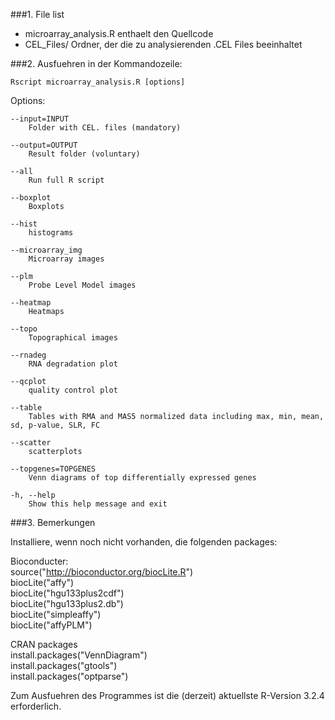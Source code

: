
###1. File list

* microarray_analysis.R   enthaelt den Quellcode
* CEL_Files/   Ordner, der die zu analysierenden .CEL Files beeinhaltet

###2. Ausfuehren in der Kommandozeile:  

    Rscript microarray_analysis.R [options] 


Options:

	--input=INPUT
		Folder with CEL. files (mandatory)

	--output=OUTPUT
		Result folder (voluntary)

	--all
		Run full R script

	--boxplot
		Boxplots

	--hist
		histograms

	--microarray_img
		Microarray images

	--plm
		Probe Level Model images

	--heatmap
		Heatmaps

	--topo
		Topographical images

	--rnadeg
		RNA degradation plot

	--qcplot
		quality control plot

	--table
		Tables with RMA and MAS5 normalized data including max, min, mean, sd, p-value, SLR, FC

	--scatter
		scatterplots

	--topgenes=TOPGENES
		Venn diagrams of top differentially expressed genes

	-h, --help
		Show this help message and exit



###3. Bemerkungen

Installiere, wenn noch nicht vorhanden, die folgenden packages:

Bioconducter:  
source("http://bioconductor.org/biocLite.R")  
biocLite("affy")  
biocLite("hgu133plus2cdf")  
biocLite("hgu133plus2.db")  
biocLite("simpleaffy")  
biocLite("affyPLM")  

CRAN packages  
install.packages("VennDiagram")  
install.packages("gtools")  
install.packages("optparse")  


Zum Ausfuehren des Programmes ist die (derzeit) aktuellste R-Version 3.2.4 erforderlich.


